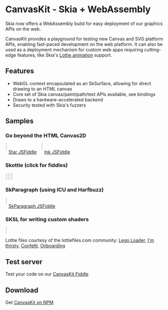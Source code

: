CanvasKit - Skia + WebAssembly
==============================

Skia now offers a WebAssembly build for easy deployment of our graphics APIs on
the web.

CanvasKit provides a playground for testing new Canvas and SVG platform APIs,
enabling fast-paced development on the web platform.
It can also be used as a deployment mechanism for custom web apps requiring
cutting-edge features, like Skia's [Lottie
animation](https://skia.org/user/modules/skottie) support.


Features
--------

  - WebGL context encapsulated as an SkSurface, allowing for direct drawing to
    an HTML canvas
  - Core set of Skia canvas/paint/path/text APIs available, see bindings
  - Draws to a hardware-accelerated backend
  - Security tested with Skia's fuzzers

Samples
-------

<style>
  #demo canvas {
    border: 1px dashed #AAA;
    margin: 2px;
  }

  #patheffect, #ink, #shaping {
    width: 400px;
    height: 400px;
  }

  #sk_legos, #sk_drinks, #sk_party, #sk_onboarding, #shader1 {
    width: 300px;
    height: 300px;
  }

  figure {
    display: inline-block;
    margin: 0;
  }

  figcaption > a {
    margin: 2px 10px;
  }

</style>

<div id=demo>
  <h3>Go beyond the HTML Canvas2D</h3>
  <figure>
    <canvas id=patheffect width=400 height=400></canvas>
    <figcaption>
      <a href="https://jsfiddle.skia.org/canvaskit/43b38b83ca77dabe47f18f31cafe83f3018b3a24e569db27fe711c70bc3f7d62"
          target=_blank rel=noopener>
        Star JSFiddle</a>
    </figcaption>
  </figure>
  <figure>
    <canvas id=ink width=400 height=400></canvas>
    <figcaption>
      <a href="https://jsfiddle.skia.org/canvaskit/43475699d6d7d3d7dad1004c29f84015752a6a6dee2bb90f2e891b53e31d45cc"
          target=_blank rel=noopener>
        Ink JSFiddle</a>
    </figcaption>
  </figure>

  <h3>Skottie (click for fiddles)</h3>
  <a href="https://jsfiddle.skia.org/canvaskit/092690b273b41076d2f00f0d43d004893d6bb9992c387c0385efa8e6f6bc83d7"
     target=_blank rel=noopener>
    <canvas id=sk_legos width=300 height=300></canvas>
  </a>
  <a href="https://jsfiddle.skia.org/canvaskit/e7ac983d9859f89aff1b6d385190919202c2eb53d028a79992892cacceffd209"
     target=_blank rel=noopener>
    <canvas id=sk_drinks width=500 height=500></canvas>
  </a>
  <a href="https://jsfiddle.skia.org/canvaskit/0e06547181759731e7369d3e3613222a0826692f48c41b16504ed68d671583e1"
     target=_blank rel=noopener>
    <canvas id=sk_party width=500 height=500></canvas>
  </a>
  <a href="https://jsfiddle.skia.org/canvaskit/be3fc1c5c351e7f43cc2840033f80b44feb3475925264808f321bb9e2a21174a"
     target=_blank rel=noopener>
    <canvas id=sk_onboarding width=500 height=500></canvas>
  </a>

  <h3>SkParagraph (using ICU and Harfbuzz)</h3>
  <figure>
    <canvas id=shaping width=500 height=500></canvas>
    <figcaption>
      <a href="https://jsfiddle.skia.org/canvaskit/56cb197c724dfdfad0c3d8133d4fcab587e4c4e7f31576e62c17251637d3745c"
          target=_blank rel=noopener>
        SkParagraph JSFiddle</a>
    </figcaption>
  </figure>

  <h3>SKSL for writing custom shaders</h3>
  <a href="https://jsfiddle.skia.org/canvaskit/33ff9bed883cd5742b4770169da0b36fb0cbc18fd395ddd9563213e178362d30"
    target=_blank rel=noopener>
    <canvas id=shader1 width=512 height=512></canvas>
  </a>

</div>

<script type="text/javascript" charset="utf-8">
(function() {
  // Tries to load the WASM version if supported, shows error otherwise
  let s = document.createElement('script');
  let locate_file = '';
  // Hey, if you are looking at this code for an example of how to do it yourself, please use
  // an actual CDN, such as https://unpkg.com/canvaskit-wasm - it will have better reliability
  // and niceties like brotli compression.
  if (window.WebAssembly && typeof window.WebAssembly.compile === 'function') {
    console.log('WebAssembly is supported!');
    locate_file = 'https://particles.skia.org/static/';
  } else {
    console.log('WebAssembly is not supported (yet) on this browser.');
    document.getElementById('demo').innerHTML = "<div>WASM not supported by your browser. Try a recent version of Chrome, Firefox, Edge, or Safari.</div>";
    return;
  }
  s.src = locate_file + 'canvaskit.js';
  s.onload = () => {
  let CanvasKit = null;
  let legoJSON = null;
  let drinksJSON = null;
  let confettiJSON = null;
  let onboardingJSON = null;
  let fullBounds = {fLeft: 0, fTop: 0, fRight: 500, fBottom: 500};
  CanvasKitInit({
    locateFile: (file) => locate_file + file,
  }).ready().then((CK) => {
    CanvasKit = CK;
    DrawingExample(CanvasKit);
    InkExample(CanvasKit);
    ShapingExample(CanvasKit);
     // Set bounds to fix the 4:3 resolution of the legos
    SkottieExample(CanvasKit, 'sk_legos', legoJSON, {fLeft: -50, fTop: 0, fRight: 350, fBottom: 300});
    // Re-size to fit
    SkottieExample(CanvasKit, 'sk_drinks', drinksJSON, fullBounds);
    SkottieExample(CanvasKit, 'sk_party', confettiJSON, fullBounds);
    SkottieExample(CanvasKit, 'sk_onboarding', onboardingJSON, fullBounds);
    ShaderExample1(CanvasKit);
  });

  fetch('https://storage.googleapis.com/skia-cdn/misc/lego_loader.json').then((resp) => {
    resp.text().then((str) => {
      legoJSON = str;
      SkottieExample(CanvasKit, 'sk_legos', legoJSON, {fLeft: -50, fTop: 0, fRight: 350, fBottom: 300});
    });
  });

  fetch('https://storage.googleapis.com/skia-cdn/misc/drinks.json').then((resp) => {
    resp.text().then((str) => {
      drinksJSON = str;
      SkottieExample(CanvasKit, 'sk_drinks', drinksJSON, fullBounds);
    });
  });

  fetch('https://storage.googleapis.com/skia-cdn/misc/confetti.json').then((resp) => {
    resp.text().then((str) => {
      confettiJSON = str;
      SkottieExample(CanvasKit, 'sk_party', confettiJSON, fullBounds);
    });
  });

  fetch('https://storage.googleapis.com/skia-cdn/misc/onboarding.json').then((resp) => {
    resp.text().then((str) => {
      onboardingJSON = str;
      SkottieExample(CanvasKit, 'sk_onboarding', onboardingJSON, fullBounds);
    });
  });

  function preventScrolling(canvas) {
    canvas.addEventListener('touchmove', (e) => {
      // Prevents touch events in the canvas from scrolling the canvas.
      e.preventDefault();
      e.stopPropagation();
    });
  }

  function DrawingExample(CanvasKit) {
    const surface = CanvasKit.MakeCanvasSurface('patheffect');
    if (!surface) {
      console.log('Could not make surface');
    }
    const context = CanvasKit.currentContext();

    const canvas = surface.getCanvas();

    const paint = new CanvasKit.SkPaint();

    const textPaint = new CanvasKit.SkPaint();
    textPaint.setColor(CanvasKit.Color(40, 0, 0, 1.0));
    textPaint.setAntiAlias(true);

    const textFont = new CanvasKit.SkFont(null, 30);

    let i = 0;

    let X = 200;
    let Y = 200;

    function drawFrame() {
      const path = starPath(CanvasKit, X, Y);
      CanvasKit.setCurrentContext(context);
      const dpe = CanvasKit.SkPathEffect.MakeDash([15, 5, 5, 10], i/5);
      i++;

      paint.setPathEffect(dpe);
      paint.setStyle(CanvasKit.PaintStyle.Stroke);
      paint.setStrokeWidth(5.0 + -3 * Math.cos(i/30));
      paint.setAntiAlias(true);
      paint.setColor(CanvasKit.Color(66, 129, 164, 1.0));

      canvas.clear(CanvasKit.Color(255, 255, 255, 1.0));

      canvas.drawPath(path, paint);
      canvas.drawText('Try Clicking!', 10, 380, textPaint, textFont);
      canvas.flush();
      dpe.delete();
      path.delete();
      window.requestAnimationFrame(drawFrame);
    }
    window.requestAnimationFrame(drawFrame);

    // Make animation interactive
    let interact = (e) => {
      if (!e.buttons) {
        return;
      }
      X = e.offsetX;
      Y = e.offsetY;
    };
    document.getElementById('patheffect').addEventListener('pointermove', interact);
    document.getElementById('patheffect').addEventListener('pointerdown', interact);
    preventScrolling(document.getElementById('patheffect'));

    // A client would need to delete this if it didn't go on forever.
    // font.delete();
    // paint.delete();
  }

  function InkExample(CanvasKit) {
    const surface = CanvasKit.MakeCanvasSurface('ink');
    if (!surface) {
      console.log('Could not make surface');
    }
    const context = CanvasKit.currentContext();

    const canvas = surface.getCanvas();

    let paint = new CanvasKit.SkPaint();
    paint.setAntiAlias(true);
    paint.setColor(CanvasKit.Color(0, 0, 0, 1.0));
    paint.setStyle(CanvasKit.PaintStyle.Stroke);
    paint.setStrokeWidth(4.0);
    // This effect smooths out the drawn lines a bit.
    paint.setPathEffect(CanvasKit.MakeSkCornerPathEffect(50));

    // Draw I N K
    let path = new CanvasKit.SkPath();
    path.moveTo(80, 30);
    path.lineTo(80, 80);

    path.moveTo(100, 80);
    path.lineTo(100, 15);
    path.lineTo(130, 95);
    path.lineTo(130, 30);

    path.moveTo(150, 30);
    path.lineTo(150, 80);
    path.moveTo(170, 30);
    path.lineTo(150, 55);
    path.lineTo(170, 80);

    let paths = [path];
    let paints = [paint];

    function drawFrame() {
      CanvasKit.setCurrentContext(context);

      for (let i = 0; i < paints.length && i < paths.length; i++) {
        canvas.drawPath(paths[i], paints[i]);
      }
      canvas.flush();

      window.requestAnimationFrame(drawFrame);
    }

    let hold = false;
    let interact = (e) => {
      let type = e.type;
      if (type === 'lostpointercapture' || type === 'pointerup' || !e.pressure ) {
        hold = false;
        return;
      }
      if (hold) {
        path.lineTo(e.offsetX, e.offsetY);
      } else {
        paint = paint.copy();
        paint.setColor(CanvasKit.Color(Math.random() * 255, Math.random() * 255, Math.random() * 255, Math.random() + .2));
        paints.push(paint);
        path = new CanvasKit.SkPath();
        paths.push(path);
        path.moveTo(e.offsetX, e.offsetY);
      }
      hold = true;
    };
    document.getElementById('ink').addEventListener('pointermove', interact);
    document.getElementById('ink').addEventListener('pointerdown', interact);
    document.getElementById('ink').addEventListener('lostpointercapture', interact);
    document.getElementById('ink').addEventListener('pointerup', interact);
    preventScrolling(document.getElementById('ink'));
    window.requestAnimationFrame(drawFrame);
  }

  function ShapingExample(CanvasKit) {
    const surface = CanvasKit.MakeCanvasSurface('shaping');
    if (!surface) {
      console.log('Could not make surface');
      return;
    }
    let robotoData = null;
    fetch('https://storage.googleapis.com/skia-cdn/google-web-fonts/Roboto-Regular.ttf').then((resp) => {
      resp.arrayBuffer().then((buffer) => {
        robotoData = buffer;
        requestAnimationFrame(drawFrame);
      });
    });

    let emojiData = null;
    fetch('https://storage.googleapis.com/skia-cdn/misc/NotoColorEmoji.ttf').then((resp) => {
      resp.arrayBuffer().then((buffer) => {
        emojiData = buffer;
        requestAnimationFrame(drawFrame);
      });
    });

    const skcanvas = surface.getCanvas();

    const font = new CanvasKit.SkFont(null, 18);
    const fontPaint = new CanvasKit.SkPaint();
    fontPaint.setStyle(CanvasKit.PaintStyle.Fill);
    fontPaint.setAntiAlias(true);

    skcanvas.drawText(`Fetching Font data...`, 5, 450, fontPaint, font);
    surface.flush();

    const context = CanvasKit.currentContext();

    let paragraph = null;
    let X = 10;
    let Y = 10;
    const str = 'The quick brown fox 🦊 ate a zesty hamburgerfons 🍔.\nThe 👩‍👩‍👧‍👧 laughed.';

    function drawFrame() {
      if (robotoData && emojiData && !paragraph) {
        const fontMgr = CanvasKit.SkFontMgr.FromData([robotoData, emojiData]);

        const paraStyle = new CanvasKit.ParagraphStyle({
          textStyle: {
            color: CanvasKit.BLACK,
            fontFamilies: ['Roboto', 'Noto Color Emoji'],
            fontSize: 50,
          },
          textAlign: CanvasKit.TextAlign.Left,
          maxLines: 7,
          ellipsis: '...',
        });

        const builder = CanvasKit.ParagraphBuilder.Make(paraStyle, fontMgr);
        builder.addText(str);
        paragraph = builder.build();
      }
      if (!paragraph) {
        requestAnimationFrame(drawFrame);
        return;
      }
      CanvasKit.setCurrentContext(context);
      skcanvas.clear(CanvasKit.WHITE);

      const wrapTo = 350 + 150 * Math.sin(Date.now() / 2000);
      paragraph.layout(wrapTo);
      skcanvas.drawParagraph(paragraph, 0, 0);
      skcanvas.drawLine(wrapTo, 0, wrapTo, 400, fontPaint);

      let posA = paragraph.getGlyphPositionAtCoordinate(X, Y);
      const cp = str.codePointAt(posA.pos);
      if (cp) {
        const glyph = String.fromCodePoint(cp);
        skcanvas.drawText(`At (${X.toFixed(2)}, ${Y.toFixed(2)}) glyph is '${glyph}'`, 5, 450, fontPaint, font);
      }

      surface.flush();
      requestAnimationFrame(drawFrame);
    }

    // Make animation interactive
    let interact = (e) => {
      // multiply by 4/5 to account for the difference in the canvas width and the CSS width.
      // The 10 accounts for where the mouse actually is compared to where it is drawn.
      X = (e.offsetX * 4/5) - 10;
      Y = e.offsetY * 4/5;
    };
    document.getElementById('shaping').addEventListener('pointermove', interact);
    document.getElementById('shaping').addEventListener('pointerdown', interact);
    document.getElementById('shaping').addEventListener('lostpointercapture', interact);
    document.getElementById('shaping').addEventListener('pointerup', interact);
    preventScrolling(document.getElementById('shaping'));
    window.requestAnimationFrame(drawFrame);
  }

  function starPath(CanvasKit, X=128, Y=128, R=116) {
    let p = new CanvasKit.SkPath();
    p.moveTo(X + R, Y);
    for (let i = 1; i < 8; i++) {
      let a = 2.6927937 * i;
      p.lineTo(X + R * Math.cos(a), Y + R * Math.sin(a));
    }
    return p;
  }

  function SkottieExample(CanvasKit, id, jsonStr, bounds) {
    if (!CanvasKit || !jsonStr) {
      return;
    }
    const animation = CanvasKit.MakeAnimation(jsonStr);
    const duration = animation.duration() * 1000;
    const size = animation.size();
    let c = document.getElementById(id);
    bounds = bounds || {fLeft: 0, fTop: 0, fRight: size.w, fBottom: size.h};

    const surface = CanvasKit.MakeCanvasSurface(id);
    if (!surface) {
      console.log('Could not make surface');
    }
    const context = CanvasKit.currentContext();
    const canvas = surface.getCanvas();

    let firstFrame = new Date().getTime();

    function drawFrame() {
      let now = new Date().getTime();
      let seek = ((now - firstFrame) / duration) % 1.0;
      CanvasKit.setCurrentContext(context);
      animation.seek(seek);

      animation.render(canvas, bounds);
      canvas.flush();
      window.requestAnimationFrame(drawFrame);
    }
    window.requestAnimationFrame(drawFrame);
    //animation.delete();
  }

  function ShaderExample1(CanvasKit) {
    if (!CanvasKit) {
      return;
    }
    const surface = CanvasKit.MakeCanvasSurface('shader1');
    if (!surface) {
      throw 'Could not make surface';
    }
    const skcanvas = surface.getCanvas();
    const paint = new CanvasKit.SkPaint();

    const prog = `
uniform float rad_scale;
uniform float2 in_center;
uniform float4 in_colors0;
uniform float4 in_colors1;

void main(float2 p, inout half4 color) {
    float2 pp = p - in_center;
    float radius = sqrt(dot(pp, pp));
    radius = sqrt(radius);
    float angle = atan(pp.y / pp.x);
    float t = (angle + 3.1415926/2) / (3.1415926);
    t += radius * rad_scale;
    t = fract(t);
    color = half4(mix(in_colors0, in_colors1, t));
}
`;

    // If there are multiple contexts on the screen, we need to make sure
    // we switch to this one before we draw.
    const context = CanvasKit.currentContext();
    const fact = CanvasKit.SkRuntimeEffect.Make(prog);
    function drawFrame() {
      CanvasKit.setCurrentContext(context);
      skcanvas.clear(CanvasKit.WHITE);
      const shader = fact.makeShader([
        Math.sin(Date.now() / 2000) / 5,
        256, 256,
        1, 0, 0, 1,
        0, 1, 0, 1],
        true/*=opaque*/);

      paint.setShader(shader);
      skcanvas.drawRect(CanvasKit.LTRBRect(0, 0, 512, 512), paint);
      surface.flush();
      requestAnimationFrame(drawFrame);
      shader.delete();
    }
    requestAnimationFrame(drawFrame);
  }

  }
  document.head.appendChild(s);
})();
</script>

Lottie files courtesy of the lottiefiles.com community:
[Lego Loader](https://www.lottiefiles.com/410-lego-loader),
[I'm thirsty](https://www.lottiefiles.com/77-im-thirsty),
[Confetti](https://www.lottiefiles.com/1370-confetti),
[Onboarding](https://www.lottiefiles.com/1134-onboarding-1)

Test server
-----------
Test your code on our [CanvasKit Fiddle](https://jsfiddle.skia.org/canvaskit)

Download
--------
Get [CanvasKit on NPM](https://www.npmjs.com/package/canvaskit-wasm)
